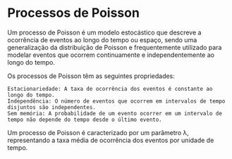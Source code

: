 # Processos de Poisson

Um processo de Poisson é um modelo estocástico que descreve a ocorrência de eventos ao longo do tempo ou espaço, sendo uma generalização da distribuição de Poisson e frequentemente utilizado para modelar eventos que ocorrem continuamente e independentemente ao longo do tempo.

Os processos de Poisson têm as seguintes propriedades:

    Estacionariedade: A taxa de ocorrência dos eventos é constante ao longo do tempo.
    Independência: O número de eventos que ocorrem em intervalos de tempo disjuntos são independentes.
    Sem memória: A probabilidade de um evento ocorrer em um intervalo de tempo não depende do tempo desde o último evento.

Um processo de Poisson é caracterizado por um parâmetro λ, representando a taxa média de ocorrência dos eventos por unidade de tempo.
